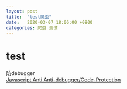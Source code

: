 ```yaml
---
layout: post
title:  "test爬虫"
date:   2020-03-07 18:06:00 +0800
categories: 爬虫 测试
---
```


# test
防debugger<br>
[Javascript Anti Anti-debugger/Code-Protection](https://ohmycoding.com/201903/Javascript-Anti-Anti-debugger-Code-Protection/)
